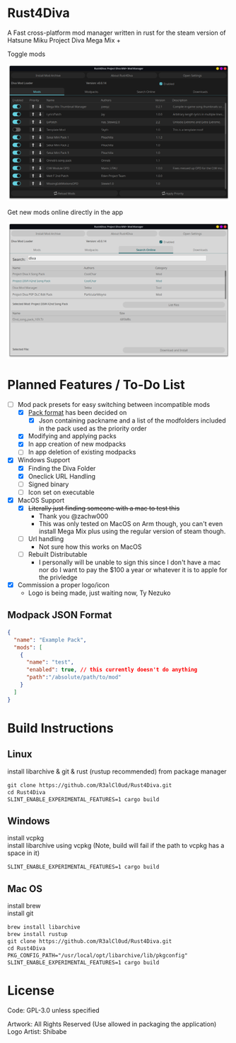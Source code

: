 # Rust4Diva

A Fast cross-platform mod manager written in rust for the steam version of Hatsune Miku Project Diva Mega Mix +

Toggle mods

![Main Screen of R4D](assets/screenshots/r4d-main-dark.png)

Get new mods online directly in the app

![Online Search and DL Screen](assets/screenshots/r4d-search-light.png)

# Planned Features / To-Do List
- [ ] Mod pack presets for easy switching between incompatible mods
  - [x] [Pack format](#Modpack-JSON-Format) has been decided on
    - [x] Json containing packname and a list of the modfolders included in the pack used as the priority order

  - [x] Modifying and applying packs
  - [x] In app creation of new modpacks
  - [ ] In app deletion of existing modpacks
- [x] Windows Support
  - [x] Finding the Diva Folder
  - [x] Oneclick URL Handling
  - [ ] Signed binary
  - [ ] Icon set on executable
- [x] MacOS Support
  - [x] ~~Literally just finding someone with a mac to test this~~ 
    - Thank you @zachw000
    - This was only tested on MacOS on Arm though, you can't even install Mega Mix plus using the regular version of steam though.
  - [ ] Url handling
    - Not sure how this works on MacOS
  - [ ] Rebuilt Distributable
    - I personally will be unable to sign this since I don't have a mac nor do I want to pay the $100 a year or whatever it is to apple for the privledge
- [x] Commission a proper logo/icon
  - Logo is being made, just waiting now, Ty Nezuko

## Modpack JSON Format
```json
{
  "name": "Example Pack",
  "mods": [
    {
      "name": "test",
      "enabled": true, // this currently doesn't do anything
      "path":"/absolute/path/to/mod"
    }
  ]
}
```

# Build Instructions

## Linux
install libarchive & git & rust (rustup recommended) from package manager
```
git clone https://github.com/R3alCl0ud/Rust4Diva.git
cd Rust4Diva
SLINT_ENABLE_EXPERIMENTAL_FEATURES=1 cargo build
```

## Windows
install vcpkg<br>
install libarchive using vcpkg (Note, build will fail if the path to vcpkg has a space in it)
```
SLINT_ENABLE_EXPERIMENTAL_FEATURES=1 cargo build
```

## Mac OS
install brew<br>
install git<br>
```
brew install libarchive
brew install rustup
git clone https://github.com/R3alCl0ud/Rust4Diva.git
cd Rust4Diva
PKG_CONFIG_PATH="/usr/local/opt/libarchive/lib/pkgconfig" SLINT_ENABLE_EXPERIMENTAL_FEATURES=1 cargo build
```

# License
Code: GPL-3.0 unless specified

Artwork: All Rights Reserved (Use allowed in packaging the application)
Logo Artist: Shibabe